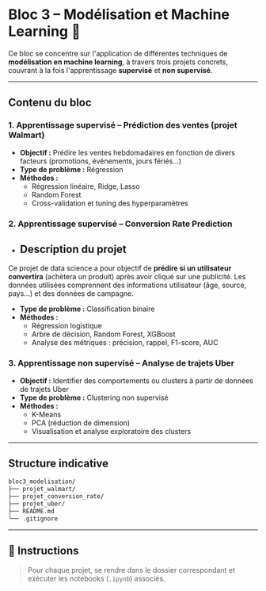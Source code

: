 # Bloc 3 – Modélisation et Machine Learning 🤖

Ce bloc se concentre sur l'application de différentes techniques de **modélisation en machine learning**, à travers trois projets concrets, couvrant à la fois l'apprentissage **supervisé** et **non supervisé**.

---

##  Contenu du bloc

### 1.  Apprentissage supervisé – Prédiction des ventes (projet Walmart)

- **Objectif :** Prédire les ventes hebdomadaires en fonction de divers facteurs (promotions, événements, jours fériés…)
- **Type de problème :** Régression
- **Méthodes :**
  - Régression linéaire, Ridge, Lasso
  - Random Forest
  - Cross-validation et tuning des hyperparamètres

### 2.  Apprentissage supervisé – Conversion Rate Prediction

- ## Description du projet

Ce projet de data science a pour objectif de **prédire si un utilisateur convertira** (achètera un produit) après avoir cliqué sur une publicité.
Les données utilisées comprennent des informations utilisateur (âge, source, pays...) et des données de campagne.
- **Type de problème :** Classification binaire
- **Méthodes :**
  - Régression logistique
  - Arbre de décision, Random Forest, XGBoost
  - Analyse des métriques : précision, rappel, F1-score, AUC

### 3.  Apprentissage non supervisé – Analyse de trajets Uber

- **Objectif :** Identifier des comportements ou clusters à partir de données de trajets Uber
- **Type de problème :** Clustering non supervisé
- **Méthodes :**
  - K-Means
  - PCA (réduction de dimension)
  - Visualisation et analyse exploratoire des clusters

---

##  Structure indicative

```bash
bloc3_modelisation/
├── projet_walmart/
├── projet_conversion_rate/
├── projet_uber/
├── README.md
└── .gitignore
```

---

## 🚀 Instructions

> Pour chaque projet, se rendre dans le dossier correspondant et exécuter les notebooks (`.ipynb`) associés.




